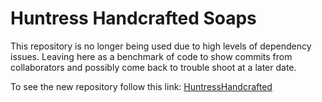 
  # Huntress Handcrafted Soaps
  
  This repository is no longer being used due to high levels of dependency issues. Leaving here as a benchmark of code to show commits from collaborators and possibly come back to trouble shoot at a later date. 

  To see the new repository follow this link: [HuntressHandcrafted](https://github.com/BurnsD/HuntressHandcraftedSoap)